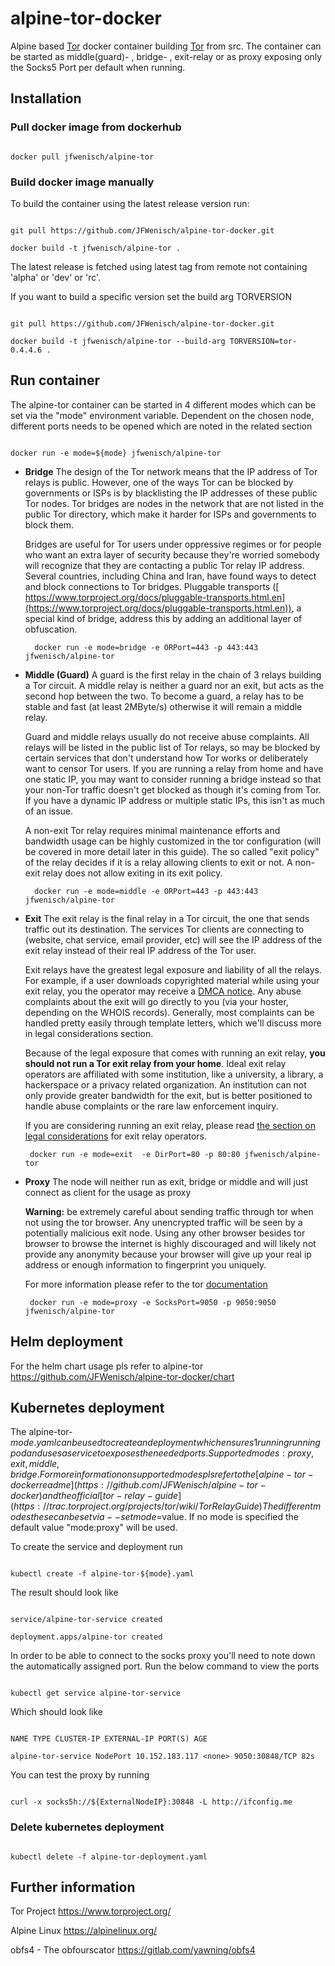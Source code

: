 
# alpine-tor-docker

Alpine based [Tor](https://www.torproject.org/) docker container building [Tor](https://www.torproject.org/) from src. The container can be started as middle(guard)- , bridge- , exit-relay or as proxy exposing only the Socks5 Port per default when running.

  

## Installation

### Pull docker image from dockerhub

  

```

docker pull jfwenisch/alpine-tor

```

### Build docker image manually

  
To build the container using the latest release version run:

```

git pull https://github.com/JFWenisch/alpine-tor-docker.git

docker build -t jfwenisch/alpine-tor .

```
The latest release is fetched using latest tag from remote not containing 'alpha' or 'dev' or 'rc'.

If you want to build a specific version set the build arg TORVERSION
```

git pull https://github.com/JFWenisch/alpine-tor-docker.git

docker build -t jfwenisch/alpine-tor --build-arg TORVERSION=tor-0.4.4.6 .

```
  

## Run container 

The alpine-tor container can be started in 4 different modes which can be set via the "mode" environment variable.
Dependent on the chosen node, different ports needs to be opened which are noted in the related section

```

docker run -e mode=${mode} jfwenisch/alpine-tor

```


  

* **Bridge**
  The design of the Tor network means that the IP address of Tor relays is public. However, one of the ways Tor can be blocked by governments or ISPs is by blacklisting the IP addresses of these public Tor nodes. Tor bridges are nodes in the network that are not listed in the public Tor directory, which make it harder for ISPs and governments to block them.

  Bridges are useful for Tor users under oppressive regimes or for people who want an extra layer of security because they're worried somebody will recognize that they are contacting a public Tor relay IP address. Several countries, including China and Iran, have found ways to detect and block connections to Tor bridges. Pluggable transports ([​https://www.torproject.org/docs/pluggable-transports.html.en](https://www.torproject.org/docs/pluggable-transports.html.en)), a special kind of bridge, address this by adding an additional layer of obfuscation.

        
        docker run -e mode=bridge -e ORPort=443 -p 443:443 jfwenisch/alpine-tor
   
    

* **Middle (Guard)**
  A guard is the first relay in the chain of 3 relays building a Tor circuit. A middle relay is neither a guard nor an exit, but acts as the second hop between the two. To become a guard, a relay has to be stable and fast (at least 2MByte/s) otherwise it will remain a middle relay.

  Guard and middle relays usually do not receive abuse complaints. All relays will be listed in the public list of Tor relays, so may be blocked by certain services that don't understand how Tor works or deliberately want to censor Tor users. If you are running a relay from home and have one static IP, you may want to consider running a bridge instead so that your non-Tor traffic doesn't get blocked as though it's coming from Tor. If you have a dynamic IP address or multiple static IPs, this isn't as much of an issue.

  A non-exit Tor relay requires minimal maintenance efforts and bandwidth usage can be highly customized in the tor configuration (will be covered in more detail later in this guide). The so called "exit policy" of the relay decides if it is a relay allowing clients to exit or not. A non-exit relay does not allow exiting in its exit policy.

        
        docker run -e mode=middle -e ORPort=443 -p 443:443 jfwenisch/alpine-tor
       

 * **Exit**
  The exit relay is the final relay in a Tor circuit, the one that sends traffic out its destination. The services Tor clients are connecting to (website, chat service, email provider, etc) will see the IP address of the exit relay instead of their real IP address of the Tor user.
  
   Exit relays have the greatest legal exposure and liability of all the relays. For example, if a user downloads copyrighted material while using your exit relay, you the operator may receive a [​DMCA notice](https://www.dmca.com/Solutions/view.aspx?ID=712f28a5-93f2-467b-ba92-3d58c8345a32&?ref=sol08a2). Any abuse complaints about the exit will go directly to you (via your hoster, depending on the WHOIS records). Generally, most complaints can be handled pretty easily through template letters, which we'll discuss more in legal considerations section.

   Because of the legal exposure that comes with running an exit relay, **you should not run a Tor exit relay from your home**. Ideal exit relay operators are affiliated with some institution, like a university, a library, a hackerspace or a privacy related organization. An institution can not only provide greater bandwidth for the exit, but is better positioned to handle abuse complaints or the rare law enforcement inquiry.

   If you are considering running an exit relay, please read [the section on legal considerations](https://trac.torproject.org/projects/tor/wiki/TorRelayGuide#Legalconsiderationsforexitrelayoperators) for exit relay operators.
  

        
        docker run -e mode=exit  -e DirPort=80 -p 80:80 jfwenisch/alpine-tor

 * **Proxy**
  The node will neither run as exit, bridge or middle and will just connect as client for the usage as proxy

   **Warning:** be extremely careful about sending traffic through tor when not using the tor browser. Any unencrypted traffic will be seen by a potentially malicious exit node. Using any other browser besides tor browser to browse the internet is highly discouraged and will likely not provide any anonymity because your browser will give up your real ip address or enough information to fingerprint you uniquely.

   For more information please refer to the tor [documentation](https://2019.www.torproject.org/docs/documentation.html.en)
  

        
        docker run -e mode=proxy -e SocksPort=9050 -p 9050:9050 jfwenisch/alpine-tor
       


  


## Helm deployment
For the helm chart usage pls refer to alpine-tor https://github.com/JFWenisch/alpine-tor-docker/chart


## Kubernetes deployment

The alpine-tor-${mode}.yaml can be used to create an deployment which ensures 1 running running pod and uses a service to exposes the needed ports.
Supported modes: proxy,exit,middle,bridge. For more information on supported modes pls refer to the [alpine-tor-docker readme](https://github.com/JFWenisch/alpine-tor-docker) and the official [tor-relay-guide](https://trac.torproject.org/projects/tor/wiki/TorRelayGuide)
The different modes these can be set via --set mode=$value. If no mode is specified the default value "mode:proxy" will be used.



To create the service and deployment run

  

```

kubectl create -f alpine-tor-${mode}.yaml

```

The result should look like

  

```

service/alpine-tor-service created

deployment.apps/alpine-tor created

```

  

In order to be able to connect to the socks proxy you'll need to note down the automatically assigned port. Run the below command to view the ports

  

```

kubectl get service alpine-tor-service

```

  

Which should look like

```

NAME TYPE CLUSTER-IP EXTERNAL-IP PORT(S) AGE

alpine-tor-service NodePort 10.152.183.117 <none> 9050:30848/TCP 82s

```

  

You can test the proxy by running

```

curl -x socks5h://${ExternalNodeIP}:30848 -L http://ifconfig.me

```

  

### Delete kubernetes deployment

```

kubectl delete -f alpine-tor-deployment.yaml

```

## Further information


Tor Project https://www.torproject.org/

Alpine Linux https://alpinelinux.org/

obfs4 - The obfourscator https://gitlab.com/yawning/obfs4
  



